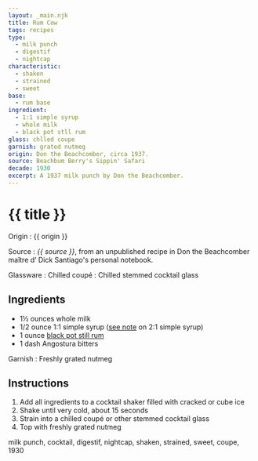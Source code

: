 ```yaml
---
layout: _main.njk
title: Rum Cow
tags: recipes
type:
  - milk punch
  - digestif
  - nightcap
characteristic:
  - shaken
  - strained
  - sweet
base:
  - rum base
ingredient:
  - 1:1 simple syrup
  - whole milk
  - black pot stll rum
glass: chlled coupe
garnish: grated nutmeg
origin: Don the Beachcomber, circa 1937.
source: Beachbum Berry's Sippin' Safari
decade: 1930
excerpt: A 1937 milk punch by Don the Beachcomber.
---
```


<!-- markdownlint-disable MD025 -->
# {{ title }}
<!-- markdownlint-enable MD025 -->

Origin
  : {{ origin }}

Source
  : <cite><span data-pagefind-filter="Source">{{ source }}</span></cite>, from an unpublished recipe in Don the Beachcomber <span lang="fr">maître d’</span> Dick Santiago's personal notebook.

Glassware
  : Chilled coupé
  : Chilled stemmed cocktail glass

## Ingredients

- 1&frac12; ounces whole milk
- 1/2 ounce 1:1 simple syrup ([see note](/mixes/2-1-simple-syrup/#fn:1) on 2:1 simple syrup)
- 1 ounce [black pot still rum](/rums/10-rum-black-pot-still/)
- 1 dash Angostura bitters

Garnish
  : Freshly grated nutmeg

## Instructions

1. Add all ingredients to a cocktail shaker filled with cracked or cube ice
2. Shake until very cold, about 15 seconds
3. Strain into a chilled coupé or other stemmed cocktail glass
4. Top with freshly grated nutmeg

<div
  class="sr-only"
  data-cat[0]="Drink"
  data-type[0]="Milk punch"
  data-type[1]="Digestif"
  data-type[2]="Nightcap"
  data-char[0]="Shaken"
  data-char[1]="Strained"
  data-char[2]="Sweet"
  data-base[0]="Rum/Cane spirits"
  data-ingredient[0]="1:1 simple syrup"
  data-ingredient[1]="Milk, whole"
  data-ingredient[2]="Black pot still rum"
  data-pantry[0]="Milk, whole"
  data-pantry[1]="Nutmeg, grated"
  data-syrup[0]="1:1 simple syrup"
  data-liquor[0]="Black pot still rum"
  data-origin[0]="Don the Beachcomber"
  data-origin[1]="Donn Beach"
  data-origin[2]="Ernest Raymond Gantt"
  data-glass[0]="Coupé"
  data-glass[1]="Cocktail glass, stemmed"
  data-garnish[0]="Nutmeg, grated"
  data-decade[0]="1930"
  data-pagefind-filter="
    Category[data-cat[0]],
    Type[data-type[0]],
    Type[data-type[1]],
    Type[data-type[2]],
    Characteristic[data-char[0]],
    Characteristic[data-char[1]],
    Characteristic[data-char[2]],
    Base[data-base[0]],
    Ingredient[data-ingredient[0]],
    Ingredient[data-ingredient[1]],
    Ingredient[data-ingredient[2]],
    Pantry[data-pantry[0]],
    Pantry[data-pantry[1]],
    Syrup[data-syrup[0]],
    Liquor[data-liquor[0]],
    Origin[data-origin[0]],
    Origin[data-origin[1]],
    Origin[data-origin[2]],
    Glassware[data-glass[0]],
    Glassware[data-glass[1]],
    Garnish[data-garnish[0]],
    Decade[data-decade[0]]
  "
>
</div>

<div class="keywords" aria-hidden>milk punch, cocktail, digestif, nightcap, shaken, strained, sweet, coupe, 1930</div>
